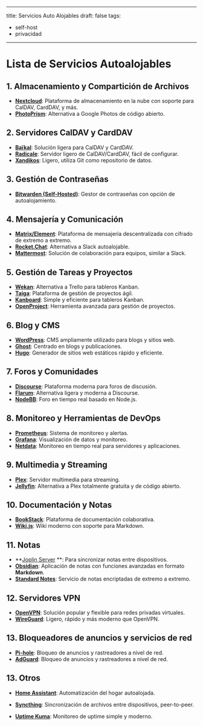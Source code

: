 
---
title: Servicios Auto Alojables
draft: false
tags:
  - self-host
  - privacidad
---
# Lista de Servicios Autoalojables

## 1. Almacenamiento y Compartición de Archivos
- **[Nextcloud](https://nextcloud.com/)**: Plataforma de almacenamiento en la nube con soporte para CalDAV, CardDAV, y más.
- **[PhotoPrism](https://www.photoprism.app)**: Alternativa a Google Photos de código abierto.

## 2. Servidores CalDAV y CardDAV
- **[Baïkal](https://sabre.io/baikal)**: Solución ligera para CalDAV y CardDAV.
- **[Radicale](https://radicale.org/v3.html)**: Servidor ligero de CalDAV/CardDAV, fácil de configurar.
- **[Xandikos](https://www.xandikos.org)**: Ligero, utiliza Git como repositorio de datos.

## 3. Gestión de Contraseñas
- **[Bitwarden (Self-Hosted)](https://github.com/dani-garcia/vaultwarden)**: Gestor de contraseñas con opción de autoalojamiento.

## 4. Mensajería y Comunicación
- **[Matrix/Element](https://element.io/open-source)**: Plataforma de mensajería descentralizada con cifrado de extremo a extremo.
- **[Rocket.Chat](https://www.rocket.chat)**: Alternativa a Slack autoalojable.
- **[Mattermost](https://mattermost.com)**: Solución de colaboración para equipos, similar a Slack.

## 5. Gestión de Tareas y Proyectos
- **[Wekan](https://wekan.github.io)**: Alternativa a Trello para tableros Kanban.
- **[Taiga](https://taiga.io)**: Plataforma de gestión de proyectos ágil.
- **[Kanboard](https://kanboard.org)**: Simple y eficiente para tableros Kanban.
- **[OpenProject](https://www.openproject.org)**: Herramienta avanzada para gestión de proyectos.

## 6. Blog y CMS
- **[WordPress](https://wordpress.com)**: CMS ampliamente utilizado para blogs y sitios web.
- **[Ghost](https://ghost.org)**: Centrado en blogs y publicaciones.
- **[Hugo](https://gohugo.io)**: Generador de sitios web estáticos rápido y eficiente.

## 7. Foros y Comunidades
- **[Discourse](https://www.discourse.org)**: Plataforma moderna para foros de discusión.
- **[Flarum](https://flarum.org)**: Alternativa ligera y moderna a Discourse.
- **[NodeBB](https://nodebb.org)**: Foro en tiempo real basado en Node.js.

## 8. Monitoreo y Herramientas de DevOps
- **[Prometheus](https://prometheus.io)**: Sistema de monitoreo y alertas.
- **[Grafana](https://grafana.com)**: Visualización de datos y monitoreo.
- **[Netdata](https://www.netdata.cloud)**: Monitoreo en tiempo real para servidores y aplicaciones.

## 9. Multimedia y Streaming
- **[Plex](https://www.plex.tv)**: Servidor multimedia para streaming.
- **[Jellyfin](https://jellyfin.org)**: Alternativa a Plex totalmente gratuita y de código abierto.

## 10. Documentación y Notas
- **[BookStack](https://www.bookstackapp.com)**: Plataforma de documentación colaborativa.
- **[Wiki.js](https://js.wiki)**: Wiki moderno con soporte para Markdown.

## 11. Notas
- **[Joplin Server](https://joplinapp.org) **: Para sincronizar notas entre dispositivos.
-  **[Obsidian](https://obsidian.md)**: Aplicación de notas con funciones avanzadas en formato **Markdown**.
- **[Standard Notes](https://standardnotes.com/)**: Servicio de notas encriptadas de extremo a extremo.

## 12. Servidores VPN
- **[OpenVPN](https://openvpn.net)**: Solución popular y flexible para redes privadas virtuales.
- **[WireGuard](https://www.wireguard.com)**: Ligero, rápido y más moderno que OpenVPN.

## 13. Bloqueadores de anuncios y servicios de red
- **[Pi-hole](https://pi-hole.net)**: Bloqueo de anuncios y rastreadores a nivel de red.
- **[AdGuard](https://adguard.com/en/welcome.html)**: Bloqueo de anuncios y rastreadores a nivel de red.
## 13. Otros
- **[Home Assistant](https://www.home-assistant.io)**: Automatización del hogar autoalojada.
- **[Syncthing](https://syncthing.net)**: Sincronización de archivos entre dispositivos, peer-to-peer.

- **[Uptime Kuma](https://uptime.kuma.pet)**: Monitoreo de uptime simple y moderno.
